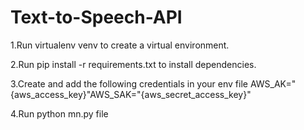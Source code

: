 # Text-to-Speech-API

1.Run virtualenv venv to create a virtual environment.  

2.Run pip install -r requirements.txt to install dependencies.

3.Create and add the following credentials in your env file AWS_AK="{aws_access_key}"AWS_SAK="{aws_secret_access_key}"

4.Run python mn.py file
